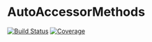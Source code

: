 # AutoAccessorMethods

[![Build Status](https://travis-ci.com/harryscholes/AutoAccessorMethods.jl.svg?branch=master)](https://travis-ci.com/harryscholes/AutoAccessorMethods.jl)
[![Coverage](https://codecov.io/gh/harryscholes/AutoAccessorMethods.jl/branch/master/graph/badge.svg)](https://codecov.io/gh/harryscholes/AutoAccessorMethods.jl)
